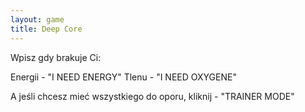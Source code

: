 ```yaml
---
layout: game
title: Deep Core
---
```


Wpisz gdy brakuje Ci:

Energii - "I NEED ENERGY"
  Tlenu - "I NEED OXYGENE"

A jeśli chcesz mieć wszystkiego do oporu, kliknij - "TRAINER 
MODE"
